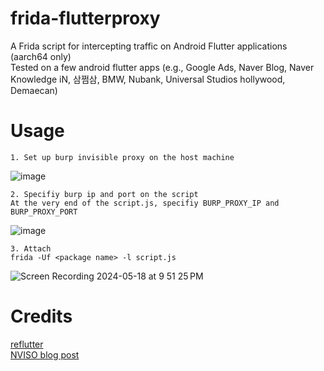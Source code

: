 # frida-flutterproxy
A Frida script for intercepting traffic on Android Flutter applications (aarch64 only)<br>
Tested on a few android flutter apps (e.g., Google Ads, Naver Blog, Naver Knowledge iN, 삼쩜삼, BMW, Nubank, Universal Studios hollywood, Demaecan)

# Usage
```
1. Set up burp invisible proxy on the host machine
```
![image](https://github.com/hackcatml/frida-flutterproxy/assets/75507443/26692c67-4273-4e1b-814e-3af7c445caa3)

```
2. Specifiy burp ip and port on the script
At the very end of the script.js, specifiy BURP_PROXY_IP and BURP_PROXY_PORT
```
![image](https://github.com/hackcatml/frida-flutterproxy/assets/75507443/bc17b35b-a644-4b53-9dc7-8b76984585d2)

```
3. Attach
frida -Uf <package name> -l script.js
```
![Screen Recording 2024-05-18 at 9 51 25 PM](https://github.com/hackcatml/frida-flutterproxy/assets/75507443/16f82ac8-2431-41b4-92c3-be2af0302f1f)


# Credits
[reflutter](https://github.com/Impact-I/reFlutter)<br>
[NVISO blog post](https://blog.nviso.eu/2020/05/20/intercepting-flutter-traffic-on-android-x64/)
